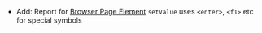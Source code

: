 * Add: Report for [Browser Page Element](browser/forms) `setValue` uses `<enter>`, `<f1>` etc for special symbols
